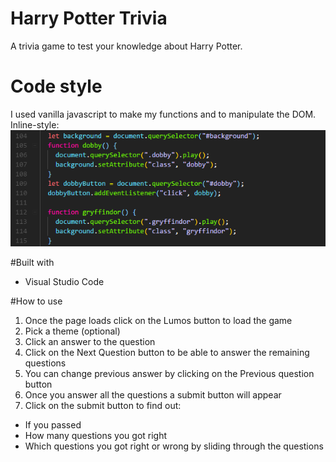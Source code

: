 # Harry Potter Trivia

A trivia game to test your knowledge about Harry Potter.

# Code style

I used vanilla javascript to make my functions and to manipulate the DOM.
Inline-style:
![javascript screenshot](/img/vanillaJS.PNG)

#Built with

- Visual Studio Code

#How to use

1.  Once the page loads click on the Lumos button to load the game
2.  Pick a theme (optional)
3.  Click an answer to the question
4.  Click on the Next Question button to be able to answer the remaining questions
5.  You can change previous answer by clicking on the Previous question button
6.  Once you answer all the questions a submit button will appear
7.  Click on the submit button to find out:

- If you passed
- How many questions you got right
- Which questions you got right or wrong by sliding through the questions
